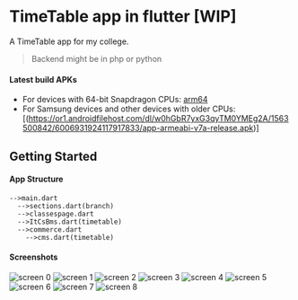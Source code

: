 # TimeTable app in flutter [WIP]

A TimeTable app for my college.
> Backend might be in php or python

#### Latest build APKs
* For devices with 64-bit Snapdragon CPUs: [arm64](https://va1.androidfilehost.com/dl/E9OdwE8dz8eNVkTErLgA7w/1563500743/6006931924117917831/app-arm64-v8a-release.apk)
* For Samsung devices and other devices with older CPUs: [(https://or1.androidfilehost.com/dl/w0hGbR7yxG3qyTM0YMEg2A/1563500842/6006931924117917833/app-armeabi-v7a-release.apk)]

## Getting Started

#### App Structure
```
-->main.dart 
  -->sections.dart(branch)
  -->classespage.dart 
  -->ItCsBms.dart(timetable)
  -->commerce.dart 
    -->cms.dart(timetable)
```

#### Screenshots
![screen 0](https://raw.githubusercontent.com/Shetty073/Timetable-App-in-Flutter/master/screenshots/0.png)
![screen 1](https://raw.githubusercontent.com/Shetty073/Timetable-App-in-Flutter/master/screenshots/1.png)
![screen 2](https://raw.githubusercontent.com/Shetty073/Timetable-App-in-Flutter/master/screenshots/2.png)
![screen 3](https://raw.githubusercontent.com/Shetty073/Timetable-App-in-Flutter/master/screenshots/3.png)
![screen 4](https://raw.githubusercontent.com/Shetty073/Timetable-App-in-Flutter/master/screenshots/4.png)
![screen 5](https://raw.githubusercontent.com/Shetty073/Timetable-App-in-Flutter/master/screenshots/5.png)
![screen 6](https://raw.githubusercontent.com/Shetty073/Timetable-App-in-Flutter/master/screenshots/6.png)
![screen 7](https://raw.githubusercontent.com/Shetty073/Timetable-App-in-Flutter/master/screenshots/7.png)
![screen 8](https://raw.githubusercontent.com/Shetty073/Timetable-App-in-Flutter/master/screenshots/8.png)
